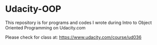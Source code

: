 Udacity-OOP
===========

This repository is for programs and codes I wrote during Intro to Object Oriented Programming on Udacity.com

Please check for class at: https://www.udacity.com/course/ud036
